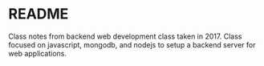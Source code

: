 # README
Class notes from backend web development class taken in 2017. Class focused on javascript, mongodb, and nodejs to setup a backend server for web applications.
